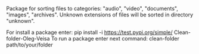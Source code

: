 Package for sorting files to categories: "audio", "video", "documents", "images", "archives". Unknown extensions of files will be sorted in directory "unknown".

For install a package enter: pip install -i https://test.pypi.org/simple/ Clean-folder-Oleg-Veisa
To run a package enter next command: clean-folder path/to/your/folder
